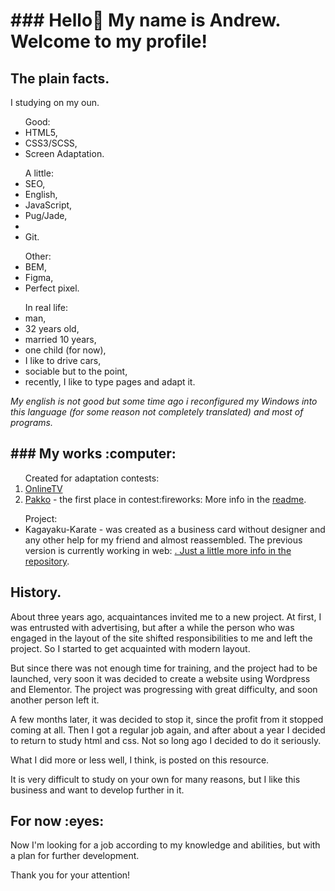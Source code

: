 <h1>### Hello👋 My name is Andrew. Welcome to my profile!</h1>
<h2>The plain facts.</h2>
<p>I studying on my oun.</p>
<ul>
    Good:
    <li>HTML5,</li>
    <li>CSS3/SCSS,</li>
    <li>Screen Adaptation.</li>
</ul>
<ul>
    A little:
    <li>SEO,</li>
    <li>English,</li>
    <li>JavaScript,</li>
    <li>Pug/Jade,<li>
    <li>Git.</li>
</ul>
<ul>
    Other:
    <li>BEM,</li>
    <li>Figma,</li>
    <li>Perfect pixel.</li>
</ul>
<ul>
    In real life:
    <li>man,</li>
    <li>32 years old,</li>
    <li>married 10 years,</li>
    <li>one child (for now),</li>
    <li>I like to drive cars,</li>
    <li>sociable but to the point,</li>
    <li>recently, I like to type pages and adapt it.</li>
</ul>
<p><i>My english is not good but some time ago i reconfigured my Windows into this language (for some reason not completely translated) and most of programs.</i></p>

<h2>### My works :computer:</h2>
<ol>
    Created for adaptation contests:
    <li><a href="https://htmlpreview.github.io/?https://github.com/Anodoree/OnlineTV/blob/main/src/index.html">OnlineTV</a></li>
    <li><a href="https://anodoree.github.io/Pakko/">Pakko</a> - the first place in contest:fireworks: More info in the <a href="https://github.com/Anodoree/Pakko">readme</a>.</li>
</ol>
<ul>
    Project:
    <li><a herf="https://anodoree.github.io/Kagayaku-Karate/">Kagayaku-Karate</a> - was created as a business card without designer and any other help for my friend and almost reassembled. The previous version is currently working in web: <a href="https://kagayaku-karate.com/" target="_blank" rel="noopener">. Just a little more info in the <a href="https://github.com/Anodoree/Kagayaku-Karate">repository</a>.</li>
</ul>

<h2>History.</h2>
<p>About three years ago, acquaintances invited me to a new project. At first, I was entrusted with advertising, but after a while the person who was engaged in the layout of the site shifted responsibilities to me and left the project. So I started to get acquainted with modern layout.</p>
<p>But since there was not enough time for training, and the project had to be launched, very soon it was decided to create a website using Wordpress and Elementor. The project was progressing with great difficulty, and soon another person left it.</p>
<p>A few months later, it was decided to stop it, since the profit from it stopped coming at all. Then I got a regular job again, and after about a year I decided to return to study html and css. Not so long ago I decided to do it seriously.</p>
<p>What I did more or less well, I think, is posted on this resource.</p>
<p>It is very difficult to study on your own for many reasons, but I like this business and want to develop further in it.</p>

<h2>For now :eyes:</h2>
<p>Now I'm looking for a job according to my knowledge and abilities, but with a plan for further development.</p>

<p>Thank you for your attention!</p>

<!--
**Anodoree/Anodoree** is a ✨ _special_ ✨ repository because its `README.md` (this file) appears on your GitHub profile.

Here are some ideas to get you started:

- 🔭 I’m currently working on ...
- 🌱 I’m currently learning ...
- 👯 I’m looking to collaborate on ...
- 🤔 I’m looking for help with ...
- 💬 Ask me about ...
- 📫 How to reach me: ...
- 😄 Pronouns: ...
- ⚡ Fun fact: ...
-->
